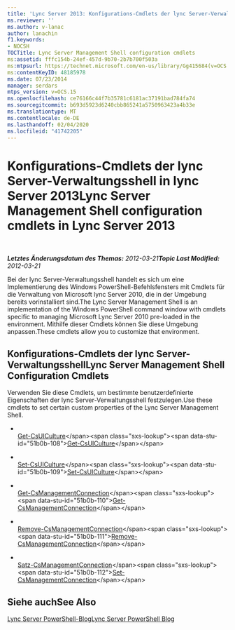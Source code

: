 ```yaml
---
title: 'Lync Server 2013: Konfigurations-Cmdlets der lync Server-Verwaltungsshell'
ms.reviewer: ''
ms.author: v-lanac
author: lanachin
f1.keywords:
- NOCSH
TOCTitle: Lync Server Management Shell configuration cmdlets
ms:assetid: fffc154b-24ef-457d-9b70-2b7b700f503a
ms:mtpsurl: https://technet.microsoft.com/en-us/library/Gg415684(v=OCS.15)
ms:contentKeyID: 48185978
ms.date: 07/23/2014
manager: serdars
mtps_version: v=OCS.15
ms.openlocfilehash: ce76166c44f7b35781c6181ac37191bad784fa74
ms.sourcegitcommit: b693d5923d6240cbb865241a5750963423a4b33e
ms.translationtype: MT
ms.contentlocale: de-DE
ms.lasthandoff: 02/04/2020
ms.locfileid: "41742205"
---
```

<div data-xmlns="http://www.w3.org/1999/xhtml">

<div class="topic" data-xmlns="http://www.w3.org/1999/xhtml" data-msxsl="urn:schemas-microsoft-com:xslt" data-cs="http://msdn.microsoft.com/en-us/">

<div data-asp="http://msdn2.microsoft.com/asp">

# <a name="lync-server-management-shell-configuration-cmdlets-in-lync-server-2013"></a><span data-ttu-id="51b0b-102">Konfigurations-Cmdlets der lync Server-Verwaltungsshell in lync Server 2013</span><span class="sxs-lookup"><span data-stu-id="51b0b-102">Lync Server Management Shell configuration cmdlets in Lync Server 2013</span></span>

</div>

<div id="mainSection">

<div id="mainBody">

<span> </span>

<span data-ttu-id="51b0b-103">_**Letztes Änderungsdatum des Themas:** 2012-03-21_</span><span class="sxs-lookup"><span data-stu-id="51b0b-103">_**Topic Last Modified:** 2012-03-21_</span></span>

<span data-ttu-id="51b0b-104">Bei der lync Server-Verwaltungsshell handelt es sich um eine Implementierung des Windows PowerShell-Befehlsfensters mit Cmdlets für die Verwaltung von Microsoft lync Server 2010, die in der Umgebung bereits vorinstalliert sind.</span><span class="sxs-lookup"><span data-stu-id="51b0b-104">The Lync Server Management Shell is an implementation of the Windows PowerShell command window with cmdlets specific to managing Microsoft Lync Server 2010 pre-loaded in the environment.</span></span> <span data-ttu-id="51b0b-105">Mithilfe dieser Cmdlets können Sie diese Umgebung anpassen.</span><span class="sxs-lookup"><span data-stu-id="51b0b-105">These cmdlets allow you to customize that environment.</span></span>

<div>

## <a name="lync-server-management-shell-configuration-cmdlets"></a><span data-ttu-id="51b0b-106">Konfigurations-Cmdlets der lync Server-Verwaltungsshell</span><span class="sxs-lookup"><span data-stu-id="51b0b-106">Lync Server Management Shell Configuration Cmdlets</span></span>

<span data-ttu-id="51b0b-107">Verwenden Sie diese Cmdlets, um bestimmte benutzerdefinierte Eigenschaften der lync Server-Verwaltungsshell festzulegen.</span><span class="sxs-lookup"><span data-stu-id="51b0b-107">Use these cmdlets to set certain custom properties of the Lync Server Management Shell.</span></span>

  - <span></span>  
    <span data-ttu-id="51b0b-108">[Get-CsUICulture](https://technet.microsoft.com/en-us/library/Gg412900(v=OCS.15))</span><span class="sxs-lookup"><span data-stu-id="51b0b-108">[Get-CsUICulture](https://technet.microsoft.com/en-us/library/Gg412900(v=OCS.15))</span></span>

  - <span></span>  
    <span data-ttu-id="51b0b-109">[Set-CsUICulture](https://technet.microsoft.com/en-us/library/Gg398354(v=OCS.15))</span><span class="sxs-lookup"><span data-stu-id="51b0b-109">[Set-CsUICulture](https://technet.microsoft.com/en-us/library/Gg398354(v=OCS.15))</span></span>

<!-- end list -->

  - <span></span>  
    <span data-ttu-id="51b0b-110">[Get-CsManagementConnection](https://technet.microsoft.com/en-us/library/Gg412849(v=OCS.15))</span><span class="sxs-lookup"><span data-stu-id="51b0b-110">[Get-CsManagementConnection](https://technet.microsoft.com/en-us/library/Gg412849(v=OCS.15))</span></span>

  - <span></span>  
    <span data-ttu-id="51b0b-111">[Remove-CsManagementConnection](https://technet.microsoft.com/en-us/library/Gg425803(v=OCS.15))</span><span class="sxs-lookup"><span data-stu-id="51b0b-111">[Remove-CsManagementConnection](https://technet.microsoft.com/en-us/library/Gg425803(v=OCS.15))</span></span>

  - <span></span>  
    <span data-ttu-id="51b0b-112">[Satz-CsManagementConnection](https://technet.microsoft.com/en-us/library/Gg413045(v=OCS.15))</span><span class="sxs-lookup"><span data-stu-id="51b0b-112">[Set-CsManagementConnection](https://technet.microsoft.com/en-us/library/Gg413045(v=OCS.15))</span></span>

</div>

<div>

## <a name="see-also"></a><span data-ttu-id="51b0b-113">Siehe auch</span><span class="sxs-lookup"><span data-stu-id="51b0b-113">See Also</span></span>


[<span data-ttu-id="51b0b-114">Lync Server PowerShell-Blog</span><span class="sxs-lookup"><span data-stu-id="51b0b-114">Lync Server PowerShell Blog</span></span>](http://go.microsoft.com/fwlink/p/?linkid=203150)  
  

</div>

</div>

<span> </span>

</div>

</div>

</div>


